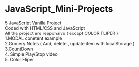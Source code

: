# JavaScript_Mini-Projects
5 JavaScript Vanilla Project <br>
Coded with HTML/CSS and JavaScript <br>
All the project are responsive ( except COLOR FLIPER )  <br>
1.MODAL conetent example  <br>
2.Grocery Notes ( Add, delete , update item with localStorage )  <br>
3.CountDown  <br>
4. Simple Play/Stop video  <br>
5. Color Fliper 
